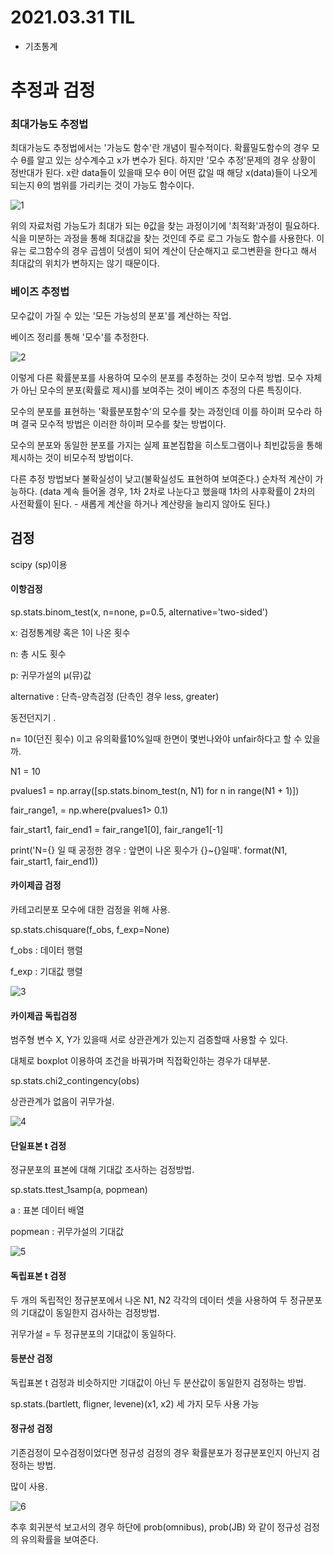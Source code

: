 # 2021.03.31 TIL

- 기초통계



# 추정과 검정

### 최대가능도 추정법

최대가능도 추정법에서는 '가능도 함수'란 개념이 필수적이다. 확률밀도함수의 경우 모수 θ를 알고 있는 상수계수고 x가 변수가 된다. 하지만 '모수 추정'문제의 경우 상황이 정반대가 된다. x란 data들이 있을때 모수 θ이 어떤 값일 때 해당 x(data)들이 나오게 되는지 θ의 범위를 가리키는 것이 가능도 함수이다.

![1](https://user-images.githubusercontent.com/77723966/113103980-ebfe4480-923a-11eb-92f7-e36643c7ca3e.PNG)


위의 자료처럼 가능도가 최대가 되는 θ값을 찾는 과정이기에 '최적화'과정이 필요하다. 식을 미분하는 과정을 통해 최대값을 찾는 것인데 주로 로그 가능도 함수를 사용한다. 이유는 로그함수의 경우 곱셈이 덧셈이 되어 계산이 단순해지고 로그변환을 한다고 해서 최대값의 위치가 변하지는 않기 때문이다.



### 베이즈 추정법

모수값이 가질 수 있는 '모든 가능성의 분포'를 계산하는 작업.

베이즈 정리를 통해 '모수'를 추정한다.

![2](https://user-images.githubusercontent.com/77723966/113103989-f0c2f880-923a-11eb-875c-4597044933aa.PNG)


이렇게 다른 확률분포를 사용하여 모수의 분포를 추정하는 것이 모수적 방법. 모수 자체가 아닌 모수의 분포(확률로 제시)를 보여주는 것이 베이즈 추정의 다른 특징이다. 

모수의 분포를 표현하는 '확률분포함수'의 모수를 찾는 과정인데 이를 하이퍼 모수라 하며 결국 모수적 방법은 이러한 하이퍼 모수를 찾는 방법이다. 



모수의 분포와 동일한 분포를 가지는 실제 표본집합을 히스토그램이나 최빈값등을 통해 제시하는 것이 비모수적 방법이다. 



다른 추정 방법보다 불확실성이 낮고(불확실성도 표현하여 보여준다.) 순차적 계산이 가능하다. (data 계속 들어올 경우, 1차 2차로 나눈다고 했을때 1차의 사후확률이 2차의 사전확률이 된다. - 새롭게 계산을 하거나 계산량을 늘리지 않아도 된다.)



## 검정

scipy (sp)이용

#### 이항검정

sp.stats.binom_test(x, n=none, p=0.5, alternative='two-sided')

x: 검정통계량 혹은 1이 나온 횟수

n: 총 시도 횟수

p: 귀무가설의 μ(뮤)값

alternative : 단측-양측검정 (단측인 경우 less, greater)



동전던지기 . 

n= 10(던진 횟수) 이고 유의확률10%일때 한면이 몇번나와야 unfair하다고 할 수 있을까.

N1 = 10

pvalues1 = np.array([sp.stats.binom_test(n, N1) for n in range(N1 + 1)])

fair_range1, = np.where(pvalues1> 0.1)

fair_start1, fair_end1 = fair_range1[0], fair_range1[-1]

print('N={} 일 때 공정한 경우 : 앞면이 나온 횟수가 {}~{}일때'. format(N1, fair_start1, fair_end1))



#### 카이제곱 검정

카테고리분포 모수에 대한 검정을 위해 사용.

sp.stats.chisquare(f_obs, f_exp=None)

f_obs : 데이터 행렬

f_exp : 기대값 행렬

![3](https://user-images.githubusercontent.com/77723966/113104014-fa4c6080-923a-11eb-8f5b-6c5a47523c9d.PNG)


#### 카이제곱 독립검정

범주형 변수 X, Y가 있을때 서로 상관관계가 있는지 검증할때 사용할 수 있다.

대체로 boxplot 이용하여 조건을 바꿔가며 직접확인하는 경우가 대부분. 



sp.stats.chi2_contingency(obs)

상관관계가 없음이 귀무가설.

![4](https://user-images.githubusercontent.com/77723966/113104025-fe787e00-923a-11eb-9c85-9311389e536e.PNG)

#### 단일표본 t 검정

정규분포의 표본에 대해 기대값 조사하는 검정방법.

sp.stats.ttest_1samp(a, popmean)

a : 표본 데이터 배열

popmean : 귀무가설의 기대값

![5](https://user-images.githubusercontent.com/77723966/113104044-03d5c880-923b-11eb-97c8-81579cfacfdb.PNG)

#### 독립표본 t 검정

두 개의 독립적인 정규분포에서 나온 N1, N2 각각의 데이터 셋을 사용하여 두 정규분포의 기대값이 동일한지 검사하는 검정방법.

귀무가설 = 두 정규분포의 기대값이 동일하다.



#### 등분산 검정

독립표본 t 검정과 비슷하지만 기대값이 아닌 두 분산값이 동일한지 검정하는 방법.

 sp.stats.(bartlett, fligner, levene)(x1, x2) 세 가지 모두 사용 가능



#### 정규성 검정

기존검정이 모수검정이었다면 정규성 검정의 경우 확률분포가 정규분포인지 아닌지 검정하는 방법.

많이 사용.


![6](https://user-images.githubusercontent.com/77723966/113104056-09331300-923b-11eb-84e0-77a7c5359b56.PNG)


추후 회귀분석 보고서의 경우 하단에 prob(omnibus), prob(JB) 와 같이 정규성 검정의 유의확률을 보여준다.
